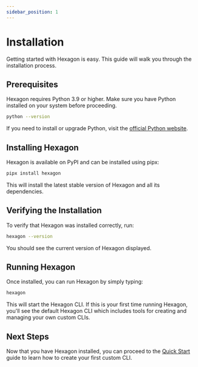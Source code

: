 ```yaml
---
sidebar_position: 1
---
```


# Installation

Getting started with Hexagon is easy. This guide will walk you through the installation process.

## Prerequisites

Hexagon requires Python 3.9 or higher. Make sure you have Python installed on your system before proceeding.

```bash
python --version
```

If you need to install or upgrade Python, visit the [official Python website](https://www.python.org/downloads/).

## Installing Hexagon

Hexagon is available on PyPI and can be installed using pipx:

```bash
pipx install hexagon
```

This will install the latest stable version of Hexagon and all its dependencies.

## Verifying the Installation

To verify that Hexagon was installed correctly, run:

```bash
hexagon --version
```

You should see the current version of Hexagon displayed.

## Running Hexagon

Once installed, you can run Hexagon by simply typing:

```bash
hexagon
```

This will start the Hexagon CLI. If this is your first time running Hexagon, you'll see the default Hexagon CLI which includes tools for creating and managing your own custom CLIs.

## Next Steps

Now that you have Hexagon installed, you can proceed to the [Quick Start](quick-start) guide to learn how to create your first custom CLI.
